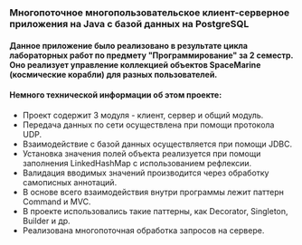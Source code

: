 ### Многопоточное многопользовательское клиент-серверное приложения на Java с базой данных на PostgreSQL
#### Данное приложение было реализовано в результате цикла лабораторных работ по предмету "Программирование" за 2 семестр. Оно реализует управление коллекцией объектов SpaceMarine (космические корабли) для разных пользователей.
#### Немного технической информации об этом проекте:
- Проект содержит 3 модуля - клиент, сервер и общий модуль.
- Передача данных по сети осуществлена при помощи протокола UDP.
- Взаимодействие с базой данных осуществляется при помощи JDBC.
- Установка значения полей объекта реализуется при помощи заполнения LinkedHashMap с использованием рефлексии.
- Валидация вводимых значений производится через обработку самописных аннотаций.
- В основе всего взаимодействия внутри программы лежит паттерн Command и MVC.
- В проекте использовались такие паттерны, как Decorator, Singleton, Builder и др.
- Реализована многопоточная обработка запросов на сервере.
 
